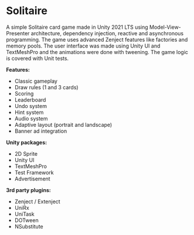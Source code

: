 # Solitaire
A simple Solitaire card game made in Unity 2021 LTS using Model-View-Presenter architecture, dependency injection, reactive and asynchronous programming. The game uses advanced Zenject features like factories and memory pools. The user interface was made using Unity UI and TextMeshPro and the animations were done with tweening. The game logic is covered with Unit tests.

**Features:**
* Classic gameplay
* Draw rules (1 and 3 cards)
* Scoring
* Leaderboard
* Undo system
* Hint system
* Audio system
* Adaptive layout (portrait and landscape)
* Banner ad integration

**Unity packages:**
* 2D Sprite
* Unity UI
* TextMeshPro
* Test Framework
* Advertisement

**3rd party plugins:**
* Zenject / Extenject
* UniRx
* UniTask
* DOTween
* NSubstitute

